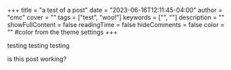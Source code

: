 +++
title = "a test of a post"
date = "2023-06-16T12:11:45-04:00"
author = "cmc"
cover = ""
tags = ["test", "woo!"]
keywords = ["", ""]
description = ""
showFullContent = false
readingTime = false
hideComments = false
color = "" #color from the theme settings
+++

testing testing testing

is this post working?